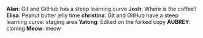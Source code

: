 **Alan**: Git and GitHub has a steep learning curve
**Josh**: Where is the coffee?
**Elisa**: Peanut butter jelly time
**christina**: Git and GitHub have a steep learning curve: staging area
**Yatong**: Edited on the forked copy
**AUBREY**: cloning
**Meow**: meow
